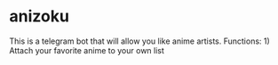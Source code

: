 # anizoku
This is a telegram bot that will allow you like anime artists. 
Functions: 1) Attach your favorite anime to your own list
